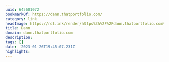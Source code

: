 ```yaml
---
uuid: 645601072
bookmarkOf: https://dann.thatportfolio.com/
category: link
headImage: https://rdl.ink/render/https%3A%2F%2Fdann.thatportfolio.com%2F
title: Dann
domain: dann.thatportfolio.com
description: 
tags: []
date: '2023-01-26T19:45:07.231Z'
highlights: 
---
```



